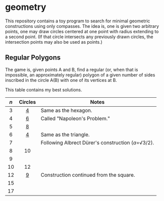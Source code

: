 # geometry
This repository contains a toy program to search for minimal geometric
constructions using only compasses. The idea is, one is given two arbitrary
points, one may draw circles centered at one point with radius extending to
a second point. (If that circle intersects any previously drawn circles, the
intersection points may also be used as points.)

## Regular Polygons
The game is, given points A and B, find a regular (or, when that is impossible,
an approximately regular) polygon of a given number of sides inscribed in the
circle A(B) with one of its vertices at B.

This table contains my best solutions.

|_n_|Circles|Notes                                             |
|:-:|:-----:|--------------------------------------------------|
|3  |[4][i3]|Same as the hexagon.                              |
|4  |[6][i4]|Called "Napoleon's Problem."                      |
|5  |[8][i5]|                                                  |
|6  |[4][i6]|Same as the triangle.                             |
|7  |       |Following Albrect Dürer's construction (_a_=√3/2).|
|8  |10     |                                                  |
|9  |       |                                                  |
|10 |12     |                                                  |
|12 |[9][iC]|Construction continued from the square.           |
|15 |       |                                                  |
|17 |       |                                                  |

[i3]: https://amissio.net/geo/constructions/inscribed_equilateral_triangle.svg
[i4]: https://amissio.net/geo/constructions/square_2.svg
[i5]: https://amissio.net/geo/constructions/inscribed_regular_pentagon.svg
[i6]: https://amissio.net/geo/constructions/regular_hexagon.svg
[iC]: https://amissio.net/geo/constructions/regular_dodecagon.svg
